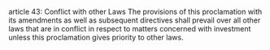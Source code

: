 article 43: Conflict with other Laws 
The provisions of this proclamation with its amendments as well as subsequent directives shall prevail over all other laws that are in conflict in respect to matters concerned with investment unless this proclamation gives priority to other laws. 
<ul>
</ul>